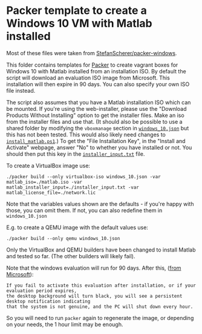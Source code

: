 # Packer template to create a Windows 10 VM with Matlab installed

Most of these files were taken from [StefanScherer/packer-windows](https://github.com/StefanScherer/packer-windows).

This folder contains templates for [Packer](https://www.packer.io/docs/builders/vagrant)
to create vagrant boxes for Windows 10 with Matlab installed from an installation ISO.
By default the script will download an evaluation ISO image from Microsoft.
This installation will then expire in 90 days.
You can also specify your own ISO file instead.

The script also assumes that you have a Matlab installation ISO which can be mounted.
If you're using the web-installer, please use the "Download Products Without Installing"
option to get the installer files.
Make an iso from the installer files and use that. 
(It should also be possible to use a shared folder by modifying the `vboxmanage` section
in [`windows_10.json`](windows_10.json) but this has not been tested.
This would also likely need changes to [`install_matlab.ps1`](scripts/install_matlab.ps1).)
To get the "File Installation Key", in the "Install and Activate" webpage,
answer "No" to whether you have installed or not.
You should then put this key in the [`installer_input.txt`](installer_input.txt) file.

To create a VirtualBox image use:

```
./packer build --only virtualbox-iso windows_10.json -var matlab_iso=./matlab.iso -var matlab_installer_input=./installer_input.txt -var matlab_license_file=./network.lic
```

Note that the variables values shown are the defaults - if you're happy with those, you can omit them.
If not, you can also redefine them in `windows_10.json`

E.g. to create a QEMU image with the default values use:

```
./packer build --only qemu windows_10.json
```

Only the VirtualBox and QEMU builders have been changed to install Matlab and tested so far.
(The other builders will likely fail).


Note that the windows evaluation will run for 90 days. 
After this, ([from Microsoft](https://www.microsoft.com/en-gb/evalcenter/evaluate-windows-10-enterprise)):

```
If you fail to activate this evaluation after installation, or if your evaluation period expires,
the desktop background will turn black, you will see a persistent desktop notification indicating
that the system is not genuine, and the PC will shut down every hour.
```

So you will need to run `packer` again to regenerate the image,
or depending on your needs, the 1 hour limit may be enough.
